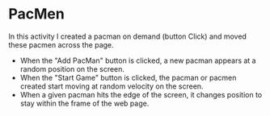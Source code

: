 # PacMen
In this activity I created a pacman on demand (button Click) and moved these pacmen across the page.

- When the "Add PacMan" button is clicked, a new pacman appears at a random position on the screen. 
- When the "Start Game" button is clicked, the pacman or pacmen created start moving at random velocity on the screen. 
- When a given pacman hits the edge of the screen, it changes position to stay within the frame of the web page.
